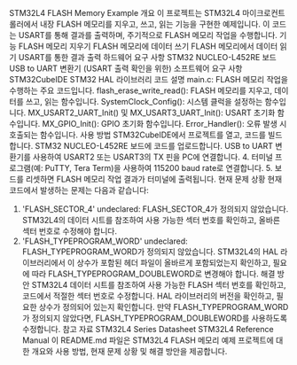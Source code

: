 STM32L4 FLASH Memory Example
개요
이 프로젝트는 STM32L4 마이크로컨트롤러에서 내장 FLASH 메모리를 지우고, 쓰고, 읽는 기능을 구현한 예제입니다. 이 코드는 USART를 통해 결과를 출력하며, 주기적으로 FLASH 메모리 작업을 수행합니다.
기능
FLASH 메모리 지우기
FLASH 메모리에 데이터 쓰기
FLASH 메모리에서 데이터 읽기
USART를 통한 결과 출력
하드웨어 요구 사항
STM32 NUCLEO-L452RE 보드
USB to UART 변환기 (USART 출력 확인을 위한)
소프트웨어 요구 사항
STM32CubeIDE
STM32 HAL 라이브러리
코드 설명
main.c: FLASH 메모리 작업을 수행하는 주요 코드입니다.
flash_erase_write_read(): FLASH 메모리를 지우고, 데이터를 쓰고, 읽는 함수입니다.
SystemClock_Config(): 시스템 클럭을 설정하는 함수입니다.
MX_USART2_UART_Init() 및 MX_USART3_UART_Init(): USART 초기화 함수입니다.
MX_GPIO_Init(): GPIO 초기화 함수입니다.
Error_Handler(): 오류 발생 시 호출되는 함수입니다.
사용 방법
STM32CubeIDE에서 프로젝트를 열고, 코드를 빌드합니다.
STM32 NUCLEO-L452RE 보드에 코드를 업로드합니다.
USB to UART 변환기를 사용하여 USART2 또는 USART3의 TX 핀을 PC에 연결합니다.
4. 터미널 프로그램(예: PuTTY, Tera Term)을 사용하여 115200 baud rate로 연결합니다.
5. 보드를 리셋하면 FLASH 메모리 작업 결과가 터미널에 출력됩니다.
현재 문제 상황
현재 코드에서 발생하는 문제는 다음과 같습니다:
1. 'FLASH_SECTOR_4' undeclared:
FLASH_SECTOR_4가 정의되지 않았습니다. STM32L4의 데이터 시트를 참조하여 사용 가능한 섹터 번호를 확인하고, 올바른 섹터 번호로 수정해야 합니다.
2. 'FLASH_TYPEPROGRAM_WORD' undeclared:
FLASH_TYPEPROGRAM_WORD가 정의되지 않았습니다. STM32L4의 HAL 라이브러리에서 이 상수가 포함된 헤더 파일이 올바르게 포함되었는지 확인하고, 필요에 따라 FLASH_TYPEPROGRAM_DOUBLEWORD로 변경해야 합니다.
해결 방안
STM32L4 데이터 시트를 참조하여 사용 가능한 FLASH 섹터 번호를 확인하고, 코드에서 적절한 섹터 번호로 수정합니다.
HAL 라이브러리의 버전을 확인하고, 필요한 상수가 정의되어 있는지 확인합니다. 만약 FLASH_TYPEPROGRAM_WORD가 정의되지 않았다면, FLASH_TYPEPROGRAM_DOUBLEWORD를 사용하도록 수정합니다.
참고 자료
STM32L4 Series Datasheet
STM32L4 Reference Manual
이 README.md 파일은 STM32L4 FLASH 메모리 예제 프로젝트에 대한 개요와 사용 방법, 현재 문제 상황 및 해결 방안을 제공합니다.
